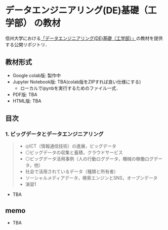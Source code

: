 # データエンジニアリング(DE)基礎（工学部） の教材

信州大学における[「データエンジニアリング(DE)基礎（工学部）」](https://lms.ealps.shinshu-u.ac.jp/common/course/view.php?id=147)の教材を提供する公開リポジトリ．

## 教材形式

* Google colab版: 製作中
* Jupyter Notebook版: TBA(colab版をZIPすれば良い仕様にする)
  * ローカルでipynbを実行するためのファイル一式．
* PDF版: TBA
* HTML版: TBA

## 目次

### 1. ビッグデータとデータエンジニアリング
> * ◎ICT（情報通信技術）の進展，ビッグデータ
> * ◎ビッグデータの収集と蓄積，クラウドサービス
> * ◎ビッグデータ活用事例（⼈の⾏動ログデータ，機械の稼働ログデータ，他）
> * 社会で活用されているデータ（種類と所有者）
> * ソーシャルメディアデータ，検索エンジンとSNS，オープンデータ
> * 演習1

* TBA

## memo

* TBA
